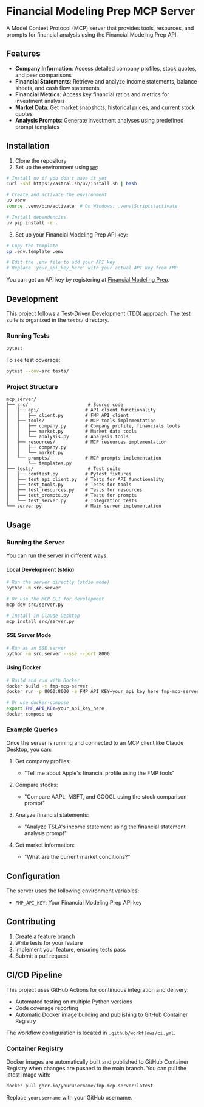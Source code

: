 # Financial Modeling Prep MCP Server

A Model Context Protocol (MCP) server that provides tools, resources, and prompts for financial analysis using the Financial Modeling Prep API.

## Features

- **Company Information**: Access detailed company profiles, stock quotes, and peer comparisons
- **Financial Statements**: Retrieve and analyze income statements, balance sheets, and cash flow statements
- **Financial Metrics**: Access key financial ratios and metrics for investment analysis
- **Market Data**: Get market snapshots, historical prices, and current stock quotes
- **Analysis Prompts**: Generate investment analyses using predefined prompt templates

## Installation

1. Clone the repository
2. Set up the environment using [uv](https://github.com/astral-sh/uv):

```bash
# Install uv if you don't have it yet
curl -sSf https://astral.sh/uv/install.sh | bash

# Create and activate the environment
uv venv
source .venv/bin/activate  # On Windows: .venv\Scripts\activate

# Install dependencies
uv pip install -e .
```

3. Set up your Financial Modeling Prep API key:

```bash
# Copy the template
cp .env.template .env

# Edit the .env file to add your API key
# Replace 'your_api_key_here' with your actual API key from FMP
```

You can get an API key by registering at [Financial Modeling Prep](https://site.financialmodelingprep.com/developer/docs/).

## Development

This project follows a Test-Driven Development (TDD) approach. The test suite is organized in the `tests/` directory.

### Running Tests

```bash
pytest
```

To see test coverage:

```bash
pytest --cov=src tests/
```

### Project Structure

```
mcp_server/
├── src/                      # Source code
│   ├── api/                 # API client functionality 
│   │   ├── client.py        # FMP API client
│   ├── tools/               # MCP tools implementation
│   │   ├── company.py       # Company profile, financials tools
│   │   ├── market.py        # Market data tools
│   │   └── analysis.py      # Analysis tools
│   ├── resources/           # MCP resources implementation
│   │   ├── company.py
│   │   └── market.py
│   └── prompts/             # MCP prompts implementation
│       └── templates.py
├── tests/                    # Test suite
│   ├── conftest.py          # Pytest fixtures
│   ├── test_api_client.py   # Tests for API functionality
│   ├── test_tools.py        # Tests for tools
│   ├── test_resources.py    # Tests for resources
│   ├── test_prompts.py      # Tests for prompts
│   └── test_server.py       # Integration tests
└── server.py                # Main server implementation
```

## Usage

### Running the Server

You can run the server in different ways:

#### Local Development (stdio)

```bash
# Run the server directly (stdio mode)
python -m src.server

# Or use the MCP CLI for development
mcp dev src/server.py

# Install in Claude Desktop
mcp install src/server.py
```

#### SSE Server Mode

```bash
# Run as an SSE server
python -m src.server --sse --port 8000
```

#### Using Docker

```bash
# Build and run with Docker
docker build -t fmp-mcp-server .
docker run -p 8000:8000 -e FMP_API_KEY=your_api_key_here fmp-mcp-server

# Or use docker-compose
export FMP_API_KEY=your_api_key_here
docker-compose up
```

### Example Queries

Once the server is running and connected to an MCP client like Claude Desktop, you can:

1. Get company profiles:
   - "Tell me about Apple's financial profile using the FMP tools"

2. Compare stocks:
   - "Compare AAPL, MSFT, and GOOGL using the stock comparison prompt"

3. Analyze financial statements:
   - "Analyze TSLA's income statement using the financial statement analysis prompt"

4. Get market information:
   - "What are the current market conditions?"

## Configuration

The server uses the following environment variables:

- `FMP_API_KEY`: Your Financial Modeling Prep API key

## Contributing

1. Create a feature branch
2. Write tests for your feature
3. Implement your feature, ensuring tests pass
4. Submit a pull request

## CI/CD Pipeline

This project uses GitHub Actions for continuous integration and delivery:

- Automated testing on multiple Python versions
- Code coverage reporting
- Automatic Docker image building and publishing to GitHub Container Registry

The workflow configuration is located in `.github/workflows/ci.yml`.

### Container Registry

Docker images are automatically built and published to GitHub Container Registry when changes are pushed to the main branch. You can pull the latest image with:

```bash
docker pull ghcr.io/yourusername/fmp-mcp-server:latest
```

Replace `yourusername` with your GitHub username.
